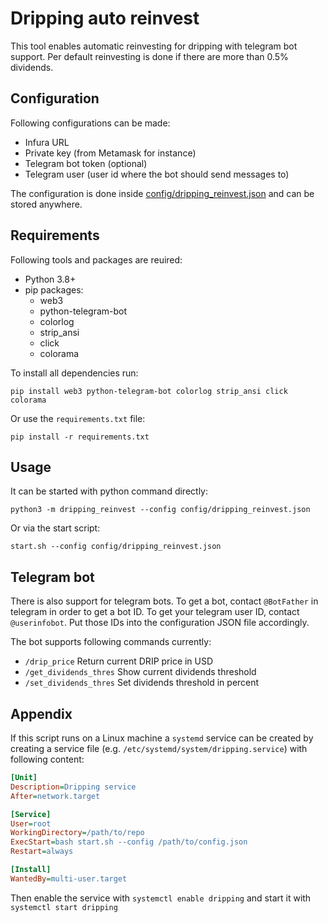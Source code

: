 # Dripping auto reinvest

This tool enables automatic reinvesting for dripping with telegram bot support.
Per default reinvesting is done if there are more than 0.5% dividends.

## Configuration

Following configurations can be made:
* Infura URL
* Private key (from Metamask for instance)
* Telegram bot token (optional)
* Telegram user (user id where the bot should send messages to)

The configuration is done inside [config/dripping_reinvest.json](config/dripping_reinvest.json) and can be stored anywhere.

## Requirements

Following tools and packages are reuired:
* Python 3.8+
* pip packages:
  * web3
  * python-telegram-bot
  * colorlog
  * strip_ansi
  * click
  * colorama

To install all dependencies run:

```
pip install web3 python-telegram-bot colorlog strip_ansi click colorama
```

Or use the `requirements.txt` file:
```
pip install -r requirements.txt
```

## Usage

It can be started with python command directly:
```
python3 -m dripping_reinvest --config config/dripping_reinvest.json
```
Or via the start script:
```
start.sh --config config/dripping_reinvest.json
```

## Telegram bot
There is also support for telegram bots. To get a bot, contact `@BotFather` in telegram in order to get a bot ID.
To get your telegram user ID, contact `@userinfobot`. Put those IDs into the configuration JSON file accordingly.

The bot supports following commands currently:
* `/drip_price` Return current DRIP price in USD
* `/get_dividends_thres` Show current dividends threshold
* `/set_dividends_thres` Set dividends threshold in percent

## Appendix

If this script runs on a Linux machine a `systemd` service can be created by creating a service file (e.g. `/etc/systemd/system/dripping.service`) with following content:
```ini
[Unit]
Description=Dripping service
After=network.target

[Service]
User=root
WorkingDirectory=/path/to/repo
ExecStart=bash start.sh --config /path/to/config.json
Restart=always

[Install]
WantedBy=multi-user.target
```
Then enable the service with `systemctl enable dripping` and start it with `systemctl start dripping`

